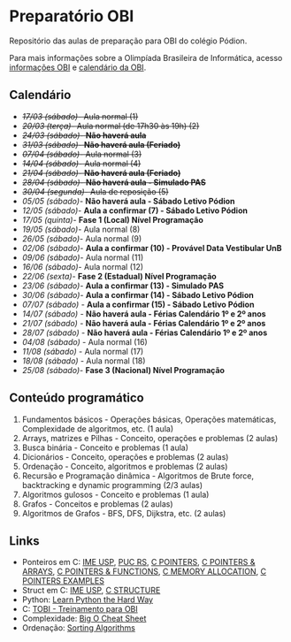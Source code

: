 # Preparatório OBI

Repositório das aulas de preparação para OBI do colégio Pódion.

Para mais informações sobre a Olimpíada Brasileira de Informática, acesso [informações OBI](https://olimpiada.ic.unicamp.br/info/) e [calendário da OBI](https://olimpiada.ic.unicamp.br/info/datas/).


## Calendário

- ~~*17/03 (sábado)*- Aula normal (1)~~
- ~~*20/03 (terça)*- Aula normal (de 17h30 às 19h) (2)~~
- ~~*24/03 (sábado)*- **Não haverá aula**~~
- ~~*31/03 (sábado)*- **Não haverá aula (Feriado)**~~
- ~~*07/04 (sábado)*- Aula normal (3)~~
- ~~*14/04 (sábado)*- Aula normal (4)~~
- ~~*21/04 (sábado)*- **Não haverá aula (Feriado)**~~
- ~~*28/04 (sábado)*- **Não haverá aula - Simulado PAS**~~
- ~~*30/04 (segunda)*- Aula de reposição (5)~~
- *05/05 (sábado)*- **Não haverá aula - Sábado Letivo Pódion**
- *12/05 (sábado)*- **Aula a confirmar (7) - Sábado Letivo Pódion**
- *17/05 (quinta)*- **Fase 1 (Local) Nível Programação**
- *19/05 (sábado)*- Aula normal (8)
- *26/05 (sábado)*- Aula normal (9)
- *02/06 (sábado)*- **Aula a confirmar (10) - Provável Data Vestibular UnB**
- *09/06 (sábado)*- Aula normal (11)
- *16/06 (sábado)*- Aula normal (12)
- *22/06 (sexta)*- **Fase 2 (Estadual) Nível Programação**
- *23/06 (sábado)*- **Aula a confirmar (13) - Simulado PAS**
- *30/06 (sábado)*- **Aula a confirmar (14) - Sábado Letivo Pódion**
- *07/07 (sábado)* - **Aula a confirmar (15) - Sábado Letivo Pódion**
- *14/07 (sábado)* - **Não haverá aula - Férias Calendário 1º e 2º anos**
- *21/07 (sábado)* - **Não haverá aula - Férias Calendário 1º e 2º anos**
- *28/07 (sábado)* - **Não haverá aula - Férias Calendário 1º e 2º anos**
- *04/08 (sábado)* - Aula normal (16)
- *11/08 (sábado)* - Aula normal (17)
- *18/08 (sábado)* - Aula normal (18)
- *25/08 (sábado)*- **Fase 3 (Nacional) Nível Programação**


## Conteúdo programático

1. Fundamentos básicos - Operações básicas, Operações matemáticas, Complexidade de algoritmos, etc. (1 aula)
2. Arrays, matrizes e Pilhas - Conceito, operações e problemas (2 aulas)
3. Busca binária - Conceito e problemas (1 aula)
4. Dicionários - Conceito, operações e problemas (2 aulas)
5. Ordenação - Conceito, algoritmos e problemas (2 aulas)
6. Recursão e Programação dinâmica - Algoritmos de Brute force, backtracking e dynamic programming (2/3 aulas)
7. Algoritmos gulosos - Conceito e problemas (1 aula)
8. Grafos - Conceitos e problemas (2 aulas)
9. Algoritmos de Grafos - BFS, DFS, Dijkstra, etc. (2 aulas)


## Links

- Ponteiros em C: [IME USP](https://www.ime.usp.br/~pf/algoritmos/aulas/pont.html), [PUC RS](http://www.inf.pucrs.br/~pinho/PRGSWB/Ponteiros/ponteiros.html), [C POINTERS](https://www.programiz.com/c-programming/c-pointers), [C POINTERS & ARRAYS](https://www.programiz.com/c-programming/c-pointers-arrays), [C POINTERS & FUNCTIONS](https://www.programiz.com/c-programming/c-pointer-functions), [C MEMORY ALLOCATION](https://www.programiz.com/c-programming/c-dynamic-memory-allocation), [C POINTERS EXAMPLES](https://www.programiz.com/c-programming/c-pointer-examples)
- Struct em C: [IME USP](https://www.ime.usp.br/~pf/algoritmos/aulas/stru.html), [C STRUCTURE](https://www.programiz.com/c-programming/c-structures)
- Python: [Learn Python the Hard Way](https://learnpythonthehardway.org/book/)
- C: [TOBI - Treinamento para OBI](http://olimpiada.ic.unicamp.br/tobi)
- Complexidade: [Big O Cheat Sheet](http://bigocheatsheet.com/)
- Ordenação: [Sorting Algorithms](http://www.sorting-algorithms.com/)






